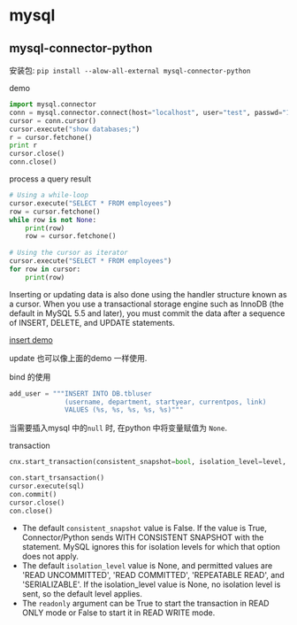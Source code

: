 # mysql
## mysql-connector-python
安装包: `pip install --alow-all-external mysql-connector-python`

demo
```Python
import mysql.connector
conn = mysql.connector.connect(host="localhost", user="test", passwd="123456", db="test", buffered=True)
cursor = conn.cursor()
cursor.execute("show databases;")
r = cursor.fetchone()
print r
cursor.close()
conn.close()
```

process a query result
```Python
# Using a while-loop
cursor.execute("SELECT * FROM employees")
row = cursor.fetchone()
while row is not None:
	print(row)
	row = cursor.fetchone()
				
# Using the cursor as iterator 
cursor.execute("SELECT * FROM employees")
for row in cursor:
	print(row)
```

Inserting or updating data is also done using the handler structure known as a cursor. 
When you use a transactional storage engine such as InnoDB (the default in MySQL 5.5 and later), 
you must commit the data after a sequence of INSERT, DELETE, and UPDATE statements.

[insert demo](/../demo/python/db/insert.py)

update 也可以像上面的demo 一样使用.

bind 的使用
```Python
add_user = """INSERT INTO DB.tbluser 
              (username, department, startyear, currentpos, link) 
              VALUES (%s, %s, %s, %s, %s)"""
```

当需要插入mysql 中的`null` 时, 在python 中将变量赋值为 `None`.

transaction
```Python
cnx.start_transaction(consistent_snapshot=bool, isolation_level=level, readonly=access_mode)

con.start_trsansaction()
cursor.execute(sql)
con.commit()
cursor.close()
con.close()
```
- The default `consistent_snapshot` value is False. If the value is True, Connector/Python sends WITH CONSISTENT SNAPSHOT with the statement.
	MySQL ignores this for isolation levels for which that option does not apply.
- The default `isolation_level` value is None, and permitted values are 'READ UNCOMMITTED', 'READ COMMITTED', 'REPEATABLE READ', and 'SERIALIZABLE'. 
	If the isolation_level value is None, no isolation level is sent, so the default level applies.
- The `readonly` argument can be True to start the transaction in READ ONLY mode or False to start it in READ WRITE mode. 

